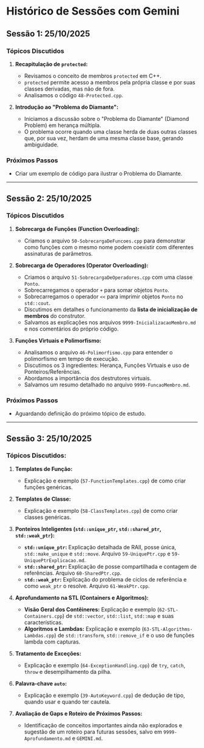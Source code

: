# Histórico de Sessões com Gemini

## Sessão 1: 25/10/2025

### Tópicos Discutidos

1. **Recapitulação de `protected`:**
    * Revisamos o conceito de membros `protected` em C++.
    * `protected` permite acesso a membros pela própria classe e por suas classes derivadas, mas não de fora.
    * Analisamos o código `48-Protected.cpp`.

2. **Introdução ao "Problema do Diamante":**
    * Iniciamos a discussão sobre o "Problema do Diamante" (Diamond Problem) em herança múltipla.
    * O problema ocorre quando uma classe herda de duas outras classes que, por sua vez, herdam de uma mesma classe base, gerando ambiguidade.

### Próximos Passos

* Criar um exemplo de código para ilustrar o Problema do Diamante.

---

## Sessão 2: 25/10/2025

### Tópicos Discutidos

1. **Sobrecarga de Funções (Function Overloading):**
    * Criamos o arquivo `50-SobrecargaDeFuncoes.cpp` para demonstrar como funções com o mesmo nome podem coexistir com diferentes assinaturas de parâmetros.

2. **Sobrecarga de Operadores (Operator Overloading):**
    * Criamos o arquivo `51-SobrecargaDeOperadores.cpp` com uma classe `Ponto`.
    * Sobrecarregamos o operador `+` para somar objetos `Ponto`.
    * Sobrecarregamos o operador `<<` para imprimir objetos `Ponto` no `std::cout`.
    * Discutimos em detalhes o funcionamento da **lista de inicialização de membros** do construtor.
    * Salvamos as explicações nos arquivos `9999-InicializacaoMembro.md` e nos comentários do próprio código.

3. **Funções Virtuais e Polimorfismo:**
    * Analisamos o arquivo `46-Polimorfismo.cpp` para entender o polimorfismo em tempo de execução.
    * Discutimos os 3 ingredientes: Herança, Funções Virtuais e uso de Ponteiros/Referências.
    * Abordamos a importância dos destrutores virtuais.
    * Salvamos um resumo detalhado no arquivo `9999-FuncaoMembro.md`.

### Próximos Passos

* Aguardando definição do próximo tópico de estudo.

---

## Sessão 3: 25/10/2025

### Tópicos Discutidos:

1.  **Templates de Função:**
    *   Explicação e exemplo (`57-FunctionTemplates.cpp`) de como criar funções genéricas.

2.  **Templates de Classe:**
    *   Explicação e exemplo (`58-ClassTemplates.cpp`) de como criar classes genéricas.

3.  **Ponteiros Inteligentes (`std::unique_ptr`, `std::shared_ptr`, `std::weak_ptr`):**
    *   **`std::unique_ptr`:** Explicação detalhada de RAII, posse única, `std::make_unique` e `std::move`. Arquivo `59-UniquePtr.cpp` e `59-UniquePtrExplicacao.md`.
    *   **`std::shared_ptr`:** Explicação de posse compartilhada e contagem de referências. Arquivo `60-SharedPtr.cpp`.
    *   **`std::weak_ptr`:** Explicação do problema de ciclos de referência e como `weak_ptr` o resolve. Arquivo `61-WeakPtr.cpp`.

4.  **Aprofundamento na STL (Containers e Algoritmos):**
    *   **Visão Geral dos Contêineres:** Explicação e exemplo (`62-STL-Containers.cpp`) de `std::vector`, `std::list`, `std::map` e suas características.
    *   **Algoritmos e Lambdas:** Explicação e exemplo (`63-STL-Algorithms-Lambdas.cpp`) de `std::transform`, `std::remove_if` e o uso de funções lambda com capturas.

5.  **Tratamento de Exceções:**
    *   Explicação e exemplo (`64-ExceptionHandling.cpp`) de `try`, `catch`, `throw` e desempilhamento da pilha.

6.  **Palavra-chave `auto`:**
    *   Explicação e exemplo (`39-AutoKeyword.cpp`) de dedução de tipo, quando usar e quando ter cautela.

7.  **Avaliação de Gaps e Roteiro de Próximos Passos:**
    *   Identificação de conceitos importantes ainda não explorados e sugestão de um roteiro para futuras sessões, salvo em `9999-Aprofundamento.md` e `GEMINI.md`.